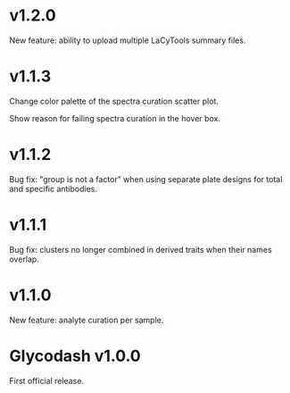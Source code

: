 # v1.2.0
New feature: ability to upload multiple LaCyTools summary files.


# v1.1.3
Change color palette of the spectra curation scatter plot.

Show reason for failing spectra curation in the hover box.


# v1.1.2
Bug fix: "group is not a factor" when using separate plate designs for total 
and specific antibodies.


# v1.1.1
Bug fix: clusters no longer combined in derived traits when their names overlap.


# v1.1.0
New feature: analyte curation per sample.


# Glycodash v1.0.0
First official release.